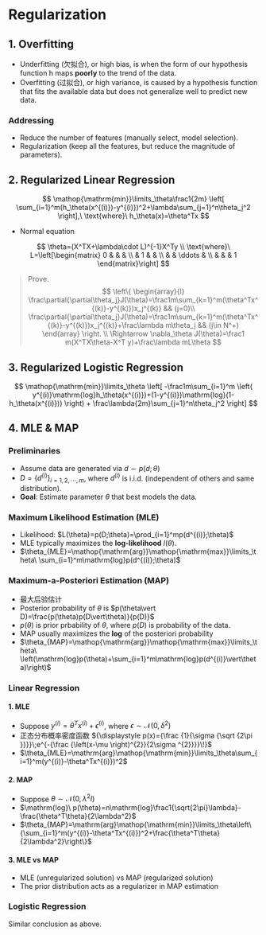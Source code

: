# Regularization

## 1. Overfitting

- Underfitting (欠拟合), or high bias, is when the form of our hypothesis function h maps **poorly** to the trend of the data.
- Overfitting (过拟合), or high variance, is caused by a hypothesis function that fits the available data but does not generalize well to predict new data.

### Addressing

- Reduce the number of features (manually select, model selection).
- Regularization (keep all the features, but reduce the magnitude of parameters).

## 2. Regularized Linear Regression

$$
\mathop{\mathrm{min}}\limits_\theta\frac1{2m}
\left[
\sum_{i=1}^m(h_\theta(x^{(i)})-y^{(i)})^2+\lambda\sum_{j=1}^n\theta_j^2
\right],\ \text{where}\ h_\theta(x)=\theta^Tx
$$

- Normal equation

$$
\theta=(X^TX+\lambda\cdot L)^{-1}X^Ty \\
\text{where}\ L=\left[\begin{matrix}
0 &   &   & \\
  & 1 &   & \\
  &   & \ddots & \\
  &   &   & 1
\end{matrix}\right]
$$

> Prove.
> $$
> \left\{
> \begin{array}{l}
> \frac\partial{\partial\theta_j}J(\theta)=\frac1m\sum_{k=1}^m(\theta^Tx^{(k)}-y^{(k)})x_j^{(k)}  && (j=0)\\
> \frac\partial{\partial\theta_j}J(\theta)=\frac1m\sum_{k=1}^m(\theta^Tx^{(k)}-y^{(k)})x_j^{(k)}+\frac\lambda m\theta_j  && (j\in N^+)
> \end{array}
> \right.
> \\ \Rightarrow
> \nabla_\theta J(\theta)=\frac1 m(X^TX\theta-X^T y)+\frac\lambda mL\theta
> $$

## 3. Regularized Logistic Regression

$$
\mathop{\mathrm{min}}\limits_\theta
\left[
-\frac1m\sum_{i=1}^m
\left(
y^{(i)}\mathrm{log}h_\theta(x^{(i)})+(1-y^{(i)})\mathrm{log}(1-h_\theta(x^{(i)}))
\right) + 
\frac\lambda{2m}\sum_{j=1}^n\theta_j^2
\right]
$$

## 4. MLE & MAP

### Preliminaries

- Assume data are generated via $d\sim p(d;\theta)$
- $D=\{d^{(i)}\}_{i=1,2,\cdots,m}$, where $d^{(i)}$ is i.i.d. (independent of others and same distribution).
- **Goal**: Estimate parameter $\theta$ that best models the data.

### Maximum Likelihood Estimation (MLE)

- Likelihood: $L(\theta)=p(D;\theta)=\prod_{i=1}^mp(d^{(i)};\theta)$
- MLE typically maximizes the **log-likelihood** $l(\theta)$.
- $\theta_{MLE}=\mathop{\mathrm{arg}}\mathop{\mathrm{max}}\limits_\theta\ \sum_{i=1}^m\mathrm{log}p(d^{(i)};\theta)$

### Maximum-a-Posteriori Estimation (MAP)

- 最大后验估计
- Posterior probability of $\theta$ is $p(\theta\vert D)=\frac{p(\theta)p(D\vert\theta)}{p(D)}$
- $p(\theta)$ is prior prbability of $\theta$, where $p(D)$ is probability of the data.
-  MAP usually maximizes the **log** of the posteriori probability
- $\theta_{MAP}=\mathop{\mathrm{arg}}\mathop{\mathrm{max}}\limits_\theta\ \left(\mathrm{log}p(\theta)+\sum_{i=1}^m\mathrm{log}p(d^{(i)}\vert\theta)\right)$

### Linear Regression

#### 1. MLE

- Suppose $y^{(i)}=\theta^Tx^{(i)}+\epsilon^{(i)}$, where $\epsilon\sim\mathcal{N}(0,\delta^2)$ 
- 正态分布概率密度函数 ${\displaystyle p(x)={\frac {1}{\sigma {\sqrt {2\pi }}}}\;e^{-{\frac {\left(x-\mu \right)^{2}}{2\sigma ^{2}}}}\!}$
- $\theta_{MLE}=\mathrm{arg}\mathop{\mathrm{min}}\limits_\theta\sum_{i=1}^m(y^{(i)}-\theta^Tx^{(i)})^2$

#### 2. MAP

- Suppose $\theta\sim\mathcal{N}(0,\lambda^2I)$
- $\mathrm{log}\ p(\theta)=n\mathrm{log}\frac1{\sqrt{2\pi}\lambda}-\frac{\theta^T\theta}{2\lambda^2}$
- $\theta_{MAP}=\mathrm{arg}\mathop{\mathrm{min}}\limits_\theta\left\{\sum_{i=1}^m(y^{(i)}-\theta^Tx^{(i)})^2+\frac{\theta^T\theta}{2\lambda^2}\right\}$

#### 3. MLE vs MAP

- MLE (unregularized solution) vs MAP (regularized solution)
- The prior distribution acts as a regularizer in MAP estimation

### Logistic Regression

Similar conclusion as above. 